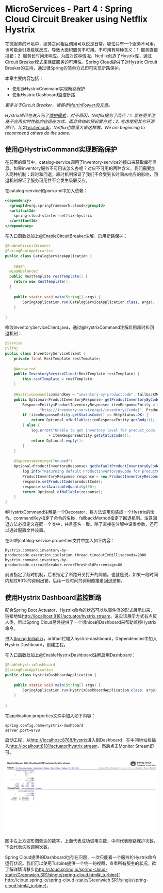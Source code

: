# MicroServices - Part 4 : Spring Cloud Circuit Breaker using Netflix Hystrix
在微服务的环境中，服务之间相互调用可以说是日常。哪怕只有一个服务不可用，也可能会引发级联反应，导致大面积服务不可用。不可用有两种含义：1. 服务直接报错；2. 服务长时间未响应。为应对这种情况，Netflix创造了Hystrix库，通过Circuit Breaker模式来保证服务的可用性。Spring Cloud提供了对Hystrix Circuit Breaker的支持，通过很Spring的简单方式即可实现断路保护。

本章主要内容包括：
- 使用@HystrixCommand实现断路保护
- 使用Hystrix Dashboard监控断路

*更多关于Circuit Breaker，请移步[MartinFowler的文章](https://martinfowler.com/bliki/CircuitBreaker.html)。*

*Hystrix项目也进入到了[维护模式](https://github.com/Netflix/Hystrix)，对于原因，Netflix提到了两点：1. 现在更关注基于应用实时性能的自适应方式，而非传统的预设置方式；2. 考虑使用其它开源项目，比如[resilience4j](https://github.com/resilience4j/resilience4j)。Netflix也推荐大家这样做。We are beginning to recommend others do the same.*

## 使用@HystrixCommand实现断路保护
在前面的章节中，catalog-service调用了inventory-service的接口来获取库存信息。如果inventory服务不可用该怎么办呢？对应不可用的两种含义，我们需要加入两种机制：超时和回退。超时机制保证了我们不会受到长时间未响应的影响，回退机制保证了服务可用性不会发生级联反应。

在catalog-service的pom.xml中加入依赖：
```xml
<dependency>
  <groupId>org.springframework.cloud</groupId>
  <artifactId>
    spring-cloud-starter-netflix-hystrix
  </artifactId>
</dependency>
```
在入口函数处加上@EnableCircuitBreaker注解，启用断路保护：
```java
@EnableCircuitBreaker
@SpringBootApplication
public class CatalogServiceApplication {

	@Bean
  @LoadBalanced
  public RestTemplate restTemplate() {
    return new RestTemplate();
  }

	public static void main(String[] args) {
		SpringApplication.run(CatalogServiceApplication.class, args);
	}

}
```
修改InventoryServiceClient.java，通过@HystrixCommand注解启用超时和回退机制：
```java
@Service
@Slf4j
public class InventoryServiceClient {
	private final RestTemplate restTemplate;

	@Autowired
	public InventoryServiceClient(RestTemplate restTemplate) {
		this.restTemplate = restTemplate;
	}

	@HystrixCommand(commandKey = "inventory-by-productcode", fallbackMethod = "getDefaultProductInventoryByCode")
	public Optional<ProductInventoryResponse> getProductInventoryByCode(String productCode) {
		ResponseEntity<ProductInventoryResponse> itemResponseEntity = restTemplate.getForEntity(
				"http://inventory-service/api/inventory/{code}", ProductInventoryResponse.class, productCode);
		if (itemResponseEntity.getStatusCode() == HttpStatus.OK) {
			return Optional.ofNullable(itemResponseEntity.getBody());
		} else {
			log.error("Unable to get inventory level for product_code: " + productCode + ", StatusCode: "
					+ itemResponseEntity.getStatusCode());
			return Optional.empty();
		}
	}

	@SuppressWarnings("unused")
	Optional<ProductInventoryResponse> getDefaultProductInventoryByCode(String productCode) {
		log.info("Returning default ProductInventoryByCode for productCode: " + productCode);
		ProductInventoryResponse response = new ProductInventoryResponse();
		response.setProductCode(productCode);
		response.setAvailableQuantity(50);
		return Optional.ofNullable(response);
	}
}
```
@HystrixCommand注解是一个Decorator，将方法调用包装成一个Hystrix的命令。commandKey指定了命令的名称，fallbackMethod指定了回退机制。注意回退方法必须定义在同一个类中，并且签名一致。除了直接在注解中设置参数，还可以通过配置文件设置。

在Git的catalog-service.properties文件中加入如下内容：
```
hystrix.command.inventory-by-productcode.execution.isolation.thread.timeoutInMilliseconds=2000
hystrix.command.inventory-by-productcode.circuitBreaker.errorThresholdPercentage=60
```
前者指定了超时机制，后者指定了断路开关打开的阈值。也就是说，如果一段时间内超过60%的调用出错，后续一段时间的调用直接走回退逻辑。

## 使用Hystrix Dashboard监控断路
配合Spring Boot Actuator，Hystrix命令的状态可以以事件流的形式展示出来，链接地址[http://localhost:8181/actuator/hystrix.stream]( http://localhost:8181/actuator/hystrix.stream)。说实话展示方式有点反人类，所以Spring Cloud另外提供了一个很nice的Dashboard来帮助监控Hystrix命令。

进入[Spring Initializr](https://start.spring.io/)，artifact栏输入hystrix-dashboard，Dependencies中加入Hystrix Dashboard，创建工程。

在入口函数处加上@EnableHystrixDashboard注解启用Dashboard：
```java
@EnableHystrixDashboard
@SpringBootApplication
public class HystrixDashboardApplication {

	public static void main(String[] args) {
		SpringApplication.run(HystrixDashboardApplication.class, args);
	}

}
```
在application.properties文件中加入如下内容：
```
spring.config.name=hystrix-dashboard
server.port=8788
```
启动工程，从[http://localhost:8788/hystrix](http://localhost:8788/hystrix )进入到Dashboard，在中间地址栏输入[http://localhost:8181/actuator/hystrix.stream](http://localhost:8181/actuator/hystrix.stream)，然后点击Monitor Stream即可。

![Dashboard截图](https://github.com/sumuzhou/microservice-spring-cloud/blob/add_ch4/ch4-circuit/20190409145010.png "Dashboard截图")

图中左上方波形图旁边的数字，上面代表成功调用次数，中间代表断路保护次数，下面代表失败调用次数。

Spring Cloud提供的Dashboard也存在问题，一次只能看一个服务的Hystrix命令运行状况。我们可以使用Turbine提供一个统一的视图，查看所有服务的状况。欲了解详情请移步[http://cloud.spring.io/spring-cloud-static/Greenwich.SR1/single/spring-cloud.html#_turbine]( http://cloud.spring.io/spring-cloud-static/Greenwich.SR1/single/spring-cloud.html#_turbine)。

